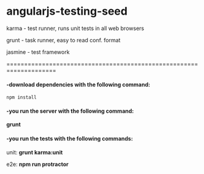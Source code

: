# angularjs-testing-seed
<p>karma - test runner, runs unit tests in all web browsers</p>
<p>grunt - task runner, easy to read conf. format</p>
<p>jasmine - test framework</p>

====================================================================

<h4>-download dependencies with the following command:</h4>
<code>npm install</code>

<h4>-you run the server with the following command:</h4>
<strong>grunt</strong>

<h4>-you run the tests with the following commands:</h4>
<p>unit: <strong>grunt karma:unit</strong></p>
<p>e2e: <strong>npm run protractor</strong></p>
